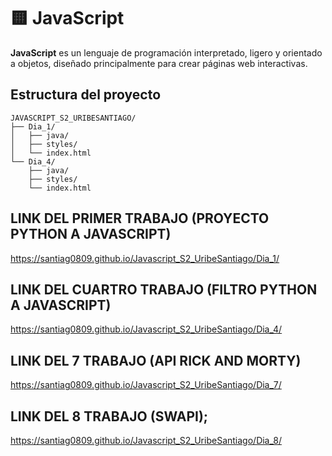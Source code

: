 # 🟨 JavaScript

**JavaScript** es un lenguaje de programación interpretado, ligero y orientado a objetos, diseñado principalmente para crear páginas web interactivas.

## Estructura del proyecto

```
JAVASCRIPT_S2_URIBESANTIAGO/
├── Dia_1/
│   ├── java/
│   ├── styles/
│   └── index.html
└── Dia_4/
    ├── java/
    ├── styles/
    └── index.html
```

## LINK DEL PRIMER TRABAJO (PROYECTO PYTHON A JAVASCRIPT)
https://santiag0809.github.io/Javascript_S2_UribeSantiago/Dia_1/

## LINK DEL CUARTRO TRABAJO (FILTRO PYTHON A JAVASCRIPT)
https://santiag0809.github.io/Javascript_S2_UribeSantiago/Dia_4/

## LINK DEL 7 TRABAJO (API RICK AND MORTY) 
https://santiag0809.github.io/Javascript_S2_UribeSantiago/Dia_7/

## LINK DEL 8 TRABAJO (SWAPI); 
https://santiag0809.github.io/Javascript_S2_UribeSantiago/Dia_8/
